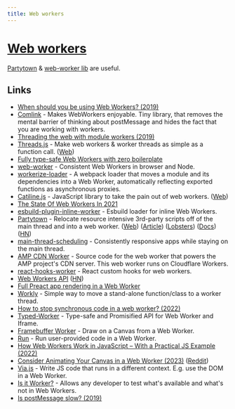 ```yaml
---
title: Web workers
---
```


# [Web workers](https://developer.mozilla.org/en-US/docs/Web/API/Web_Workers_API/Using_web_workers)

[Partytown](https://github.com/BuilderIO/partytown) & [web-worker lib](https://github.com/developit/web-worker) are useful.

## Links

- [When should you be using Web Workers? (2019)](https://surma.dev/things/when-workers/)
- [Comlink](https://github.com/GoogleChromeLabs/comlink) - Makes WebWorkers enjoyable. Tiny library, that removes the mental barrier of thinking about postMessage and hides the fact that you are working with workers.
- [Threading the web with module workers (2019)](https://web.dev/module-workers/)
- [Threads.js](https://github.com/andywer/threads.js) - Make web workers & worker threads as simple as a function call. ([Web](https://threads.js.org/))
- [Fully type-safe Web Workers with zero boilerplate](https://about.sourcegraph.com/blog/felix-becker-fully-type-safe-web-workers-with-zero-boilerplate)
- [web-worker](https://github.com/developit/web-worker) - Consistent Web Workers in browser and Node.
- [workerize-loader](https://github.com/developit/workerize-loader) - A webpack loader that moves a module and its dependencies into a Web Worker, automatically reflecting exported functions as asynchronous proxies.
- [Catiline.js](https://github.com/calvinmetcalf/catiline) - JavaScript library to take the pain out of web workers. ([Web](http://catilinejs.com/))
- [The State Of Web Workers In 2021](https://www.smashingmagazine.com/2021/06/web-workers-2021/)
- [esbuild-plugin-inline-worker](https://github.com/mitschabaude/esbuild-plugin-inline-worker) - Esbuild loader for inline Web Workers.
- [Partytown](https://github.com/BuilderIO/partytown) - Relocate resource intensive 3rd-party scripts off of the main thread and into a web worker. ([Web](https://partytown.vercel.app/)) ([Article](https://dev.to/adamdbradley/introducing-partytown-run-third-party-scripts-from-a-web-worker-2cnp)) ([Lobsters](https://lobste.rs/s/4q31mo/partytown_run_third_party_scripts_from)) ([Docs](https://partytown.builder.io/)) ([HN](https://news.ycombinator.com/item?id=34145811))
- [main-thread-scheduling](https://github.com/astoilkov/main-thread-scheduling) - Consistently responsive apps while staying on the main thread.
- [AMP CDN Worker](https://github.com/ampproject/cdn-worker) - Source code for the web worker that powers the AMP project's CDN server. This web worker runs on Cloudflare Workers.
- [react-hooks-worker](https://github.com/dai-shi/react-hooks-worker) - React custom hooks for web workers.
- [Web Workers API](https://developer.mozilla.org/en-US/docs/Web/API/Web_Workers_API) ([HN](https://news.ycombinator.com/item?id=29427959))
- [Full Preact app rendering in a Web Worker](https://github.com/developit/preact-worker-demo)
- [Workly](https://github.com/pshihn/workly) - Simple way to move a stand-alone function/class to a worker thread.
- [How to stop synchronous code in a web worker? (2022)](https://yoyo-code.com/how-to-stop-synchronous-web-worker/)
- [Typed-Worker](https://github.com/egoist/typed-worker) - Type-safe and Promisified API for Web Worker and Iframe.
- [Framebuffer Worker](https://github.com/cedeber/framebuffer-worker) - Draw on a Canvas from a Web Worker.
- [Run](https://github.com/slashd-analytics/run) - Run user-provided code in a Web Worker.
- [How Web Workers Work in JavaScript – With a Practical JS Example (2022)](https://www.freecodecamp.org/news/how-webworkers-work-in-javascript-with-example/)
- [Consider Animating Your Canvas in a Web Worker (2023)](https://www.macarthur.me/posts/animate-canvas-in-a-worker) ([Reddit](https://www.reddit.com/r/javascript/comments/11orzjw/consider_animating_your_canvas_in_a_web_worker/))
- [Via.js](https://github.com/AshleyScirra/via.js) - Write JS code that runs in a different context. E.g. use the DOM in a Web Worker.
- [Is it Worker?](https://github.com/WebReflection/is-it-worker) - Allows any developer to test what's available and what's not in Web Workers.
- [Is postMessage slow? (2019)](https://www.youtube.com/watch?v=D61EQuTqvvY)
